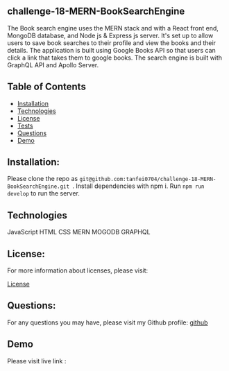 ## challenge-18-MERN-BookSearchEngine
The Book search engine uses the MERN stack and with a React front end, MongoDB database, and Node js & Express js server. It's set up to allow users to save book searches to their profile and view the books and their details. The application is built using Google Books API so that users can click a link that takes them to google books. The search engine is built with GraphQL API and Apollo Server.


## Table of Contents
  - [Installation](#installation)
  - [Technologies](#technologies)
  - [License](#license)
  - [Tests](#tests)
  - [Questions](#questions)
  - [Demo](#demo)

## Installation:

Please clone the repo as `git@github.com:tanfei0704/challenge-18-MERN-BookSearchEngine.git `. Install dependencies with npm i. Run ```npm run develop``` to run the server. 


## Technologies

JavaScript HTML CSS MERN MOGODB GRAPHQL


## License:

For more information about licenses, please visit:

[License](https://opensource.org/licenses/MIT)

## Questions:

For any questions you may have, please visit my Github profile:
[github](https://github.com/tanfei0704/challenge-18-MERN-BookSearchEngine/tree/main)

## Demo

Please visit live link : 
